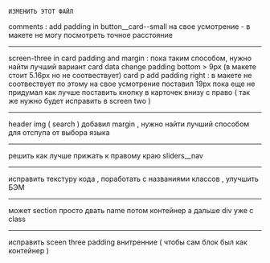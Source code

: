     ИЗМЕНИТЬ ЭТОТ ФАЙЛ

comments :
add padding in button\_\_card--small на свое усмотрение - в макете не могу посмотреть точное расстояние

---

screen-three in card padding and margin : пока таким способом, нужно найти лучший вариант
card data change padding bottom > 9px (в макете стоит 5.16px но не соотвествует)
card p add padding right : в макете не соотвествует по этому на свое усмотрение поставил 19px
пока еще не придумал как лучше поставить кнопку в карточек внизу с право ( так же нужно будет исправить в screen two )

---

header img ( search ) добавил margin , нужно найти лучший способом для отспупа от выбора языка

---

решить как лучше прижать к правому краю sliders\_\_nav

---

исправить текстуру кода , поработать с названиями классов , улучшить БЭМ

---

может section просто двать name потом контейнер а дальше div уже с class

---

исправить sceen three padding внитренние ( чтобы сам блок был как контейнер )
